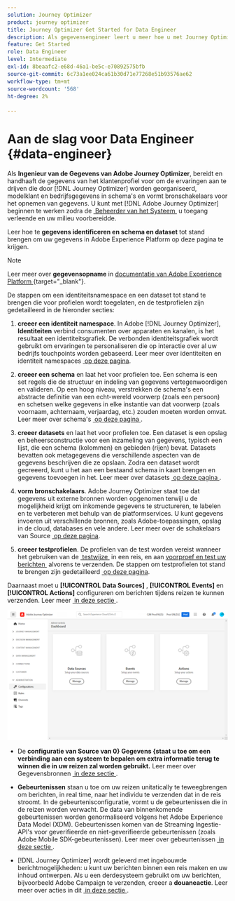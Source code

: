 ```yaml
---
solution: Journey Optimizer
product: journey optimizer
title: Journey Optimizer Get Started for Data Engineer
description: Als gegevensengineer leert u meer hoe u met Journey Optimizer kunt werken
feature: Get Started
role: Data Engineer
level: Intermediate
exl-id: 8beaafc2-e68d-46a1-be5c-e70892575bfb
source-git-commit: 6c73a1ee024ca61b30d71e77268e51b93576ae62
workflow-type: tm+mt
source-wordcount: '568'
ht-degree: 2%

---
```


# Aan de slag voor Data Engineer {#data-engineer}

Als **Ingenieur van de Gegevens van Adobe Journey Optimizer**, bereidt en handhaaft de gegevens van het klantenprofiel voor om de ervaringen aan te drijven die door [!DNL Journey Optimizer] worden georganiseerd, modelklant en bedrijfsgegevens in schema&#39;s en vormt bronschakelaars voor het opnemen van gegevens. U kunt met [!DNL Adobe Journey Optimizer] beginnen te werken zodra de [&#x200B; Beheerder van het Systeem &#x200B;](administrator.md) u toegang verleende en uw milieu voorbereidde.


Leer hoe te **gegevens identificeren en schema en dataset** tot stand brengen om uw gegevens in Adobe Experience Platform op deze pagina te krijgen.

>[!NOTE]
>
>Leer meer over **gegevensopname** in [&#x200B; documentatie van Adobe Experience Platform &#x200B;](https://experienceleague.adobe.com/docs/experience-platform/ingestion/home.html?lang=nl-NL){target="_blank"}.

De stappen om een identiteitsnamespace en een dataset tot stand te brengen die voor profielen wordt toegelaten, en de testprofielen zijn gedetailleerd in de hieronder secties:

1. **creeer een identiteit namespace**. In Adobe [!DNL Journey Optimizer], **Identiteiten** verbind consumenten over apparaten en kanalen, is het resultaat een identiteitsgrafiek. De verbonden identiteitsgrafiek wordt gebruikt om ervaringen te personaliseren die op interactie over al uw bedrijfs touchpoints worden gebaseerd.  Leer meer over identiteiten en identiteit namespaces [&#x200B; op deze pagina &#x200B;](../../audience/get-started-identity.md).

1. **creeer een schema** en laat het voor profielen toe. Een schema is een set regels die de structuur en indeling van gegevens vertegenwoordigen en valideren. Op een hoog niveau, verstrekken de schema&#39;s een abstracte definitie van een echt-wereld voorwerp (zoals een persoon) en schetsen welke gegevens in elke instantie van dat voorwerp (zoals voornaam, achternaam, verjaardag, etc.) zouden moeten worden omvat.  Leer meer over schema&#39;s [&#x200B; op deze pagina &#x200B;](../../data/get-started-schemas.md).

1. **creeer datasets** en laat het voor profielen toe. Een dataset is een opslag en beheersconstructie voor een inzameling van gegevens, typisch een lijst, die een schema (kolommen) en gebieden (rijen) bevat. Datasets bevatten ook metagegevens die verschillende aspecten van de gegevens beschrijven die ze opslaan. Zodra een dataset wordt gecreeerd, kunt u het aan een bestaand schema in kaart brengen en gegevens toevoegen in het. Leer meer over datasets [&#x200B; op deze pagina &#x200B;](../../data/get-started-datasets.md).

1. **vorm bronschakelaars**. Adobe Journey Optimizer staat toe dat gegevens uit externe bronnen worden opgenomen terwijl u de mogelijkheid krijgt om inkomende gegevens te structureren, te labelen en te verbeteren met behulp van de platformservices. U kunt gegevens invoeren uit verschillende bronnen, zoals Adobe-toepassingen, opslag in de cloud, databases en vele andere. Leer meer over de schakelaars van Source [&#x200B; op deze pagina &#x200B;](../get-started-sources.md).

1. **creeer testprofielen**. De profielen van de test worden vereist wanneer het gebruiken van de [&#x200B; testwijze &#x200B;](../../building-journeys/testing-the-journey.md) in een reis, en aan [&#x200B; voorproef en test uw berichten &#x200B;](../../content-management/preview-test.md) alvorens te verzenden. De stappen om testprofielen tot stand te brengen zijn gedetailleerd [&#x200B; op deze pagina &#x200B;](../../audience/creating-test-profiles.md).


Daarnaast moet u **[!UICONTROL Data Sources]** , **[!UICONTROL Events]** en **[!UICONTROL Actions]** configureren om berichten tijdens reizen te kunnen verzenden. Leer meer [&#x200B; in deze sectie &#x200B;](../../configuration/about-data-sources-events-actions.md).

![](../assets/admin-menu.png)

* De **configuratie van Source van 0&rbrace; Gegevens &lbrace;staat u toe om een verbinding aan een systeem te bepalen om extra informatie terug te winnen die in uw reizen zal worden gebruikt.** Leer meer over Gegevensbronnen [&#x200B; in deze sectie &#x200B;](../../datasource/about-data-sources.md).

* **Gebeurtenissen** staan u toe om uw reizen unitatically te teweegbrengen om berichten, in real time, naar het individu te verzenden dat in de reis stroomt. In de gebeurtenisconfiguratie, vormt u de gebeurtenissen die in de reizen worden verwacht. De data van binnenkomende gebeurtenissen worden genormaliseerd volgens het Adobe Experience Data Model (XDM). Gebeurtenissen komen van de Streaming Ingestie-API&#39;s voor geverifieerde en niet-geverifieerde gebeurtenissen (zoals Adobe Mobile SDK-gebeurtenissen). Leer meer over gebeurtenissen [&#x200B; in deze sectie &#x200B;](../../event/about-events.md).

* [!DNL Journey Optimizer] wordt geleverd met ingebouwde berichtmogelijkheden: u kunt uw berichten binnen een reis maken en uw inhoud ontwerpen. Als u een derdesysteem gebruikt om uw berichten, bijvoorbeeld Adobe Campaign te verzenden, creeer a **douaneactie**. Leer meer over acties in dit [&#x200B; in deze sectie &#x200B;](../../action/action.md).
